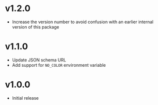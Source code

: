 # v1.2.0
- Increase the version number to avoid confusion with an earlier internal version of this package

# v1.1.0
- Update JSON schema URL
- Add support for `NO_COLOR` environment variable

# v1.0.0
- Initial release
